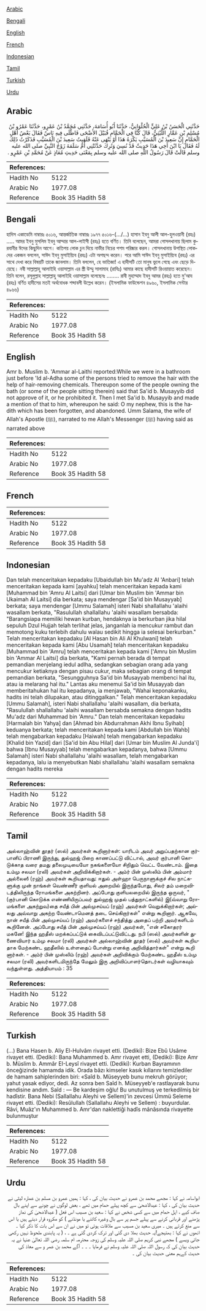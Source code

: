 [Arabic](#arabic)

[Bengali](#bengali)

[English](#english)

[French](#french)

[Indonesian](#indonesian)

[Tamil](#tamil)

[Turkish](#turkish)

[Urdu](#urdu)

## Arabic


<div dir="rtl" lang="ar" style={{fontSize:'larger',backgroundColor:'#f8f9fa',padding:20}}>
حَدَّثَنِي الْحَسَنُ بْنُ عَلِيٍّ الْحُلْوَانِيُّ، حَدَّثَنَا أَبُو أُسَامَةَ، حَدَّثَنِي مُحَمَّدُ بْنُ عَمْرٍو، حَدَّثَنَا عَمْرُو بْنُ مُسْلِمِ بْنِ عَمَّارٍ اللَّيْثِيُّ، قَالَ كُنَّا فِي الْحَمَّامِ قُبَيْلَ الأَضْحَى فَاطَّلَى فِيهِ نَاسٌ فَقَالَ بَعْضُ أَهْلِ الْحَمَّامِ إِنَّ سَعِيدَ بْنَ الْمُسَيَّبِ يَكْرَهُ هَذَا أَوْ يَنْهَى عَنْهُ فَلَقِيتُ سَعِيدَ بْنَ الْمُسَيَّبِ فَذَكَرْتُ ذَلِكَ لَهُ فَقَالَ يَا ابْنَ أَخِي هَذَا حَدِيثٌ قَدْ نُسِيَ وَتُرِكَ حَدَّثَتْنِي أُمُّ سَلَمَةَ زَوْجُ النَّبِيِّ صلى الله عليه وسلم قَالَتْ قَالَ رَسُولُ اللَّهِ صلى الله عليه وسلم بِمَعْنَى حَدِيثِ مُعَاذٍ عَنْ مُحَمَّدِ بْنِ عَمْرٍو ‏.‏
</div>
<div style={{backgroundColor:'#f8f9fa',padding:20, marginBottom: 10}}><table> <thead> <tr> <th>References:</th> <th></th> </tr> </thead> <tbody><tr><td>Hadith No</td><td>5122</td></tr><tr><td>Arabic No</td><td>1977.08</td></tr><tr><td>Reference</td><td>Book 35 Hadith 58</td></tr></tbody></table></div>

## Bengali


<div dir="ltr" lang="bn" style={{fontSize:'larger',backgroundColor:'#f8f9fa',padding:20}}>
হাদিস একাডেমি নাম্বারঃ ৫০১৬, আন্তর্জাতিক নাম্বারঃ ১৯৭৭ ৫০১৬-(.../…) হাসান ইবনু আলী আল-হুলওয়ানী (রহঃ) ..... আমর ইবনু মুসলিম ইবনু আম্মার আল-লাইসী (রহঃ) হতে বর্ণিত। তিনি বলেছেন, আমরা গোসলখানায় ছিলাম কুরবানীর ঈদের কিছুদিন আগে। কতিপয় লোক চুন দিয়ে নাভীর নিচের পশম পরিষ্কার করল। গোসলখানায় উপস্থিত লোকদের একজন বললেন, সাঈদ ইবনু মুসাইয়্যিব (রহঃ) এটা অপছন্দ করেন। পরে আমি সাঈদ ইবনু মুসাইয়্যিব (রহঃ) এর সাথে দেখা করে বিষয়টি তাকে জানলাম। তিনি বললেন, হে ভাতিজা! এ হাদীসটি তো মানুষ ভুলে গেছে এবং ছেড়ে দিয়েছে। নবী সাল্লাল্লাহু আলাইহি ওয়াসাল্লাম এর স্ত্রী উম্মু সালামাহ (রাযিঃ) আমার কাছে হাদীসটি রিওয়ায়াত করেছেন। তিনি বলেন, রসূলুল্লাহ সাল্লাল্লাহু আলাইহি ওয়াসাল্লাম বলেছেনঃ ........ রাবী মুহাম্মাদ ইবনু আমর (রহঃ) হতে মু’আয (রহঃ) বর্ণিত হাদীসের মতই অর্থবোধক শব্দাবলী উল্লেখ করেন। (ইসলামিক ফাউন্ডেশন ৪৯৬০, ইসলামিক সেন্টার ৪৯৬৬)
</div>
<div style={{backgroundColor:'#f8f9fa',padding:20, marginBottom: 10}}><table> <thead> <tr> <th>References:</th> <th></th> </tr> </thead> <tbody><tr><td>Hadith No</td><td>5122</td></tr><tr><td>Arabic No</td><td>1977.08</td></tr><tr><td>Reference</td><td>Book 35 Hadith 58</td></tr></tbody></table></div>

## English


<div dir="ltr" lang="en" style={{fontSize:'larger',backgroundColor:'#f8f9fa',padding:20}}>
Amr b. Muslim b. 'Ammar al-Laithi reported:While we were in a bathroom just before 'Id al-Adha some of the persons tried to remove the hair with the help of hair-removing chemicals. Thereupon some of the people owning the bath (or some of the people sitting therein) said that Sa'id b. Musayyib did not approve of it, or he prohibited it. Then I met Sa'id b. Musayyib and made a mention of that to him, whereupon he said: O my nephew, this is the hadith which has been forgotten, and abandoned. Umm Salama, the wife of Allah's Apostle (ﷺ), narrated to me Allah's Messenger (ﷺ) having said as narrated above
</div>
<div style={{backgroundColor:'#f8f9fa',padding:20, marginBottom: 10}}><table> <thead> <tr> <th>References:</th> <th></th> </tr> </thead> <tbody><tr><td>Hadith No</td><td>5122</td></tr><tr><td>Arabic No</td><td>1977.08</td></tr><tr><td>Reference</td><td>Book 35 Hadith 58</td></tr></tbody></table></div>

## French


<div dir="ltr" lang="fr" style={{fontSize:'larger',backgroundColor:'#f8f9fa',padding:20}}>

</div>
<div style={{backgroundColor:'#f8f9fa',padding:20, marginBottom: 10}}><table> <thead> <tr> <th>References:</th> <th></th> </tr> </thead> <tbody><tr><td>Hadith No</td><td>5122</td></tr><tr><td>Arabic No</td><td>1977.08</td></tr><tr><td>Reference</td><td>Book 35 Hadith 58</td></tr></tbody></table></div>

## Indonesian


<div dir="ltr" lang="id" style={{fontSize:'larger',backgroundColor:'#f8f9fa',padding:20}}>
Dan telah menceritakan kepadaku [Ubaidullah bin Mu'adz Al 'Anbari] telah menceritakan kepada kami [ayahku] telah menceritakan kepada kami [Muhammad bin 'Amru Al Laitsi] dari [Umar bin Muslim bin 'Ammar bin Ukaimah Al Laitsi] dia berkata; saya mendengar [Sa'id bin Musayyab] berkata; saya mendengar [Ummu Salamah] isteri Nabi shallallahu 'alaihi wasallam berkata, "Rasulullah shallallahu 'alaihi wasallam bersabda: "Barangsiapa memiliki hewan kurban, hendaknya ia berkurban jika hilal sepuluh Dzul Hujjah telah terlihat jelas, janganlah ia mencukur rambut dan memotong kuku terlebih dahulu walau sedikit hingga ia selesai berkurban." Telah menceritakan kepadaku [Al Hasan bin Ali Al Khulwani] telah menceritakan kepada kami [Abu Usamah] telah menceritakan kepadaku [Muhammad bin 'Amru] telah menceritakan kepada kami ['Amru bin Muslim bin 'Ammar Al Laitsi] dia berkata, "Kami pernah berada di tempat pemandian menjelang iedul adlha, sedangkan sebagian orang ada yang mencukur ketiaknya dengan pisau cukur, maka sebagian orang di tempat pemandian berkata, "Sesungguhnya Sa'id bin Musayyab membenci hal itu, atau ia melarang hal itu." Lantas aku menemui Sa'id bin Musayyab dan memberitahukan hal itu kepadanya, ia menjawab, "Wahai keponakanku, hadits ini telah dilupakan, atau ditinggalkan." Telah menceritakan kepadaku [Ummu Salamah], isteri Nabi shallallahu 'alaihi wasallam, dia berkata, "Rasulullah shallallahu 'alaihi wasallam bersabda semakna dengan hadits Mu'adz dari Muhammad bin 'Amru." Dan telah menceritakan kepadaku [Harmalah bin Yahya] dan [Ahmad bin Abdurrahman Akhi Ibnu Syihab] keduanya berkata; telah menceritakan kepada kami [Abdullah bin Wahb] telah mengabarkan kepadaku [Haiwah] telah mengabarkan kepadaku [Khalid bin Yazid] dari [Sa'id bin Abu Hilal] dari [Umar bin Muslim Al Junda'i] bahwa [Ibnu Musayyab] telah mengabarkan kepadanya, bahwa [Ummu Salamah] isteri Nabi shallallahu 'alaihi wasallam, telah mengabarkan kepadanya, lalu ia menyebutkan Nabi shallallahu 'alaihi wasallam semakna dengan hadits mereka
</div>
<div style={{backgroundColor:'#f8f9fa',padding:20, marginBottom: 10}}><table> <thead> <tr> <th>References:</th> <th></th> </tr> </thead> <tbody><tr><td>Hadith No</td><td>5122</td></tr><tr><td>Arabic No</td><td>1977.08</td></tr><tr><td>Reference</td><td>Book 35 Hadith 58</td></tr></tbody></table></div>

## Tamil


<div dir="ltr" lang="ta" style={{fontSize:'larger',backgroundColor:'#f8f9fa',padding:20}}>
அல்லாஹ்வின் தூதர் (ஸல்) அவர்கள் கூறினார்கள்: யாரிடம் அவர் அறுப்பதற்கான குர்பானிப் பிராணி இருந்து, துல்ஹஜ் பிறை காணப்பட்டு விட்டால், அவர் குர்பானி கொடுக்காத வரை தமது தலைமுடியையோ நகங்களையோ சிறிதும் வெட்ட வேண்டாம். இதை உம்மு சலமா (ரலி) அவர்கள் அறிவிக்கிறார்கள். - அம்ர் பின் முஸ்லிம் பின் அம்மார் அல்லைஸீ (ரஹ்) அவர்கள் கூறியதாவது: ஈதுல் அள்ஹா பெருநாளுக்குச் சில நாட்களுக்கு முன் நாங்கள் வெண்ணீர் குளியல் அறையில் இருந்தபோது, சிலர் தம் மறைவிடத்திலிருந்த ரோமங்களை அகற்றினர். அப்போது குளியலறையில் இருந்த ஒருவர், "(குர்பானி கொடுக்க எண்ணியிருப்பவர் துல்ஹஜ் முதல் பத்துநாட்களில்) இ(வ்வாறு ரோமங்களை அகற்றுவ)தை சயீத் பின் அல்முசய்யப் (ரஹ்) அவர்கள் வெறுக்கிறார்கள்; அல்லது அவ்வாறு அகற்ற வேண்டாமெனத் தடை செய்கிறார்கள்" என்று கூறினார். ஆகவே, நான் சயீத் பின் அல்முசய்யப் (ரஹ்) அவர்களைச் சந்தித்து அதைப் பற்றி அவர்களிடம் கூறினேன். அப்போது சயீத் பின் அல்முசய்யப் (ரஹ்) அவர்கள், "என் சகோதரர் மகனே! இந்த ஹதீஸ் மறக்கப்பட்டுக் கைவிடப்பட்டுவிட்டது. நபி (ஸல்) அவர்களின் துணைவியார் உம்மு சலமா (ரலி) அவர்கள் அல்லாஹ்வின் தூதர் (ஸல்) அவர்கள் கூறியதாக மேற்கண்ட ஹதீஸில் உள்ளதைப் போன்று எனக்கு அறிவித்தார்கள்" என்று கூறி னார்கள். - அம்ர் பின் முஸ்லிம் (ரஹ்) அவர்கள் அறிவிக்கும் மேற்கண்ட ஹதீஸ் உம்மு சலமா (ரலி) அவர்களிடமிருந்தே மேலும் இரு அறிவிப்பாளர்தொடர்கள் வழியாகவும் வந்துள்ளது. அத்தியாயம் : 35
</div>
<div style={{backgroundColor:'#f8f9fa',padding:20, marginBottom: 10}}><table> <thead> <tr> <th>References:</th> <th></th> </tr> </thead> <tbody><tr><td>Hadith No</td><td>5122</td></tr><tr><td>Arabic No</td><td>1977.08</td></tr><tr><td>Reference</td><td>Book 35 Hadith 58</td></tr></tbody></table></div>

## Turkish


<div dir="ltr" lang="tr" style={{fontSize:'larger',backgroundColor:'#f8f9fa',padding:20}}>
(…) Bana Hasen b. Aliy El-Hulvâm rivayet etti. (Dediki): Bize Ebû Usâme rivayet etti. (Dediki): Bana Muhammed b. Amr rivayet etti, (Dediki): Bize Amr b. Müslim b. Ammâr EI-Leysî rivayet etti. (Dediki): Kurban Bayramının önceğizinde hamamda idik. Orada bâzı kimseler kasık kıllarını temizlediler de hamam sahiplerinden biri: «Saîd b. Müseyyeb bunu mekruh görüyor; yahut yasak ediyor, dedi. Az sonra ben Saîd h. Müseyyeb'e rastlayarak bunu kendisine andım. Saîd : — Be kardeşim oğlu! Bu unutulmuş ve terkedilmiş bir hadîstir. Bana Nebi (Sallallahu Aleyhi ve Sellem)'in zevcesi Ümmü Seleme rivayet etti. (Dediki): Resûlullah (Sallallahu Aleyhi ve Sellem) : buyurdular. Râvi, Muâz'ın Muhammed b. Amr'dan naklettiği hadîs mânâsında rivayette bulunmuştur
</div>
<div style={{backgroundColor:'#f8f9fa',padding:20, marginBottom: 10}}><table> <thead> <tr> <th>References:</th> <th></th> </tr> </thead> <tbody><tr><td>Hadith No</td><td>5122</td></tr><tr><td>Arabic No</td><td>1977.08</td></tr><tr><td>Reference</td><td>Book 35 Hadith 58</td></tr></tbody></table></div>

## Urdu


<div dir="rtl" lang="ur" style={{fontSize:'larger',backgroundColor:'#f8f9fa',padding:20}}>
ابواسامہ نے کہا : مجھے محمد بن عمرو نے حدیث بیان کی ، کہا : ہمیں عمرو بن مسلم بن عمارہ لیثی نے حدیث بیان کی ، کہا : عیدالاضحیٰ سے کچھ پہلے حمام میں تھے ، بعض لوگوں نے چونے سے اپنے بال صاف کیے ، اہل حمام میں سے کسی شخص نے کہا : سعید بن مسیب اس فعل ( عیدالاضحیٰ کی نماز پڑھنے اور قربانی کرنے سے پہلے جسم پر سے بال وغیرہ کاٹنے یا مونڈنے ) کو مکروہ قرار دیتے ہیں یا اس سے منع کرتے ہیں ۔ میری سعید بن مسیب سے ملاقات ہوئی تو میں نے ان سے اس بات کا ذکر کیا ۔ انھوں نے کہا : بھتیجے!یہ حدیث بھلا دی گئی اور ترک کردی گئی ہے ۔ ، ( یہ پابندی ملحوظ نہیں رکھی جاتی ویسے ) مجھے نبی کریم صلی اللہ علیہ وسلم کی زوجہ محترمہ ام سلمہ رضی اللہ تعالیٰ عنہا نے یہ حدیث بیان کی کہ رسول اللہ صلی اللہ علیہ وسلم نے فرمایا ۔ ۔ ۔ آگے محمد بن عمر و سے معاذ کی حدیث کےہم معنی حدیث بیان کی ۔
</div>
<div style={{backgroundColor:'#f8f9fa',padding:20, marginBottom: 10}}><table> <thead> <tr> <th>References:</th> <th></th> </tr> </thead> <tbody><tr><td>Hadith No</td><td>5122</td></tr><tr><td>Arabic No</td><td>1977.08</td></tr><tr><td>Reference</td><td>Book 35 Hadith 58</td></tr></tbody></table></div>
